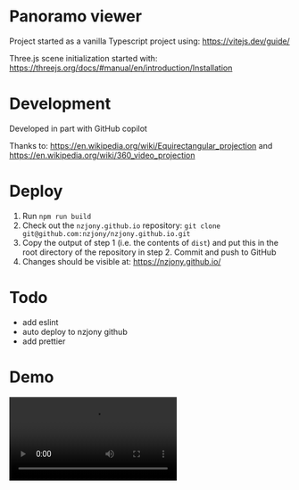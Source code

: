# Panoramo viewer

Project started as a vanilla Typescript project using: https://vitejs.dev/guide/

Three.js scene initialization started with: https://threejs.org/docs/#manual/en/introduction/Installation

# Development

Developed in part with GitHub copilot

Thanks to: https://en.wikipedia.org/wiki/Equirectangular_projection and https://en.wikipedia.org/wiki/360_video_projection

# Deploy

1. Run `npm run build`
2. Check out the `nzjony.github.io` repository: `git clone git@github.com:nzjony/nzjony.github.io.git`
3. Copy the output of step 1 (i.e. the contents of `dist`) and put this in the root directory of the repository in step 2. Commit and push to GitHub
4. Changes should be visible at: https://nzjony.github.io/

# Todo
- add eslint
- auto deploy to nzjony github
- add prettier

# Demo
![Panoramo Viewer Demo](./PanoramoViewerDemo.mp4)
